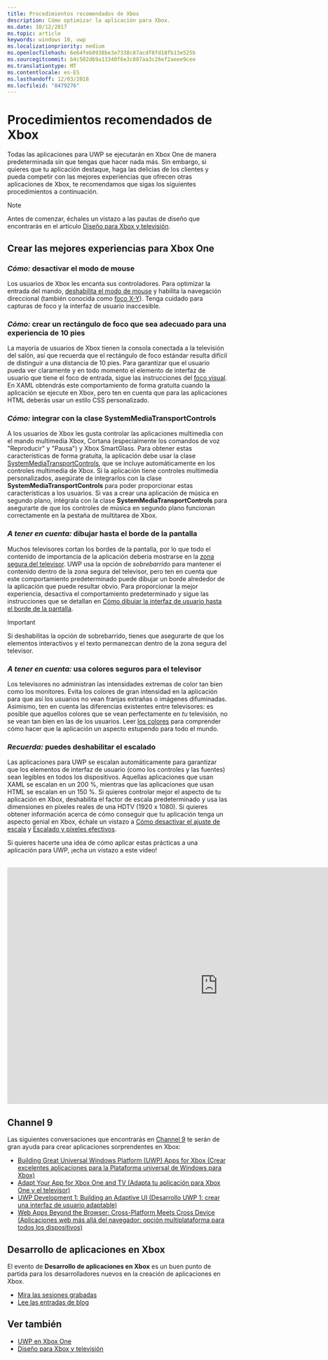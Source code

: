 ```yaml
---
title: Procedimientos recomendados de Xbox
description: Cómo optimizar la aplicación para Xbox.
ms.date: 10/12/2017
ms.topic: article
keywords: windows 10, uwp
ms.localizationpriority: medium
ms.openlocfilehash: 6e64feb8938be3e7338c87acdf8fd18fb13e525b
ms.sourcegitcommit: b4c502d69a13340f6e3c887aa3c26ef2aeee9cee
ms.translationtype: MT
ms.contentlocale: es-ES
ms.lasthandoff: 12/03/2018
ms.locfileid: "8479276"
---
```

# <a name="xbox-best-practices"></a>Procedimientos recomendados de Xbox

Todas las aplicaciones para UWP se ejecutarán en Xbox One de manera predeterminada sin que tengas que hacer nada más. Sin embargo, si quieres que tu aplicación destaque, haga las delicias de los clientes y pueda competir con las mejores experiencias que ofrecen otras aplicaciones de Xbox, te recomendamos que sigas los siguientes procedimientos a continuación.
  > [!NOTE]
  > Antes de comenzar, échales un vistazo a las pautas de diseño que encontrarás en el artículo [Diseño para Xbox y televisión](../design/devices/designing-for-tv.md).   

## <a name="to-build-the-best-experiences-for-xbox-one"></a>Crear las mejores experiencias para Xbox One

### <a name="do-turn-off-mouse-mode"></a>*Cómo:* desactivar el modo de mouse

Los usuarios de Xbox les encanta sus controladores. Para optimizar la entrada del mando, [deshabilita el modo de mouse](how-to-disable-mouse-mode.md) y habilita la navegación direccional (también conocida como [foco X-Y](../design/devices/designing-for-tv.md#xy-focus-navigation-and-interaction)). Tenga cuidado para capturas de foco y la interfaz de usuario inaccesible.

### <a name="do-draw-a-focus-rectangle-that-is-appropriate-for-a-10-foot-experience"></a>*Cómo:* crear un rectángulo de foco que sea adecuado para una experiencia de 10 pies

La mayoría de usuarios de Xbox tienen la consola conectada a la televisión del salón, así que recuerda que el rectángulo de foco estándar resulta difícil de distinguir a una distancia de 10 pies. Para garantizar que el usuario pueda ver claramente y en todo momento el elemento de interfaz de usuario que tiene el foco de entrada, sigue las instrucciones del [foco visual](../design/devices/designing-for-tv.md#focus-visual). En XAML obtendrás este comportamiento de forma gratuita cuando la aplicación se ejecute en Xbox, pero ten en cuenta que para las aplicaciones HTML deberás usar un estilo CSS personalizado.

### <a name="do-integrate-with-the-systemmediatransportcontrols-class"></a>*Cómo:* integrar con la clase SystemMediaTransportControls

A los usuarios de Xbox les gusta controlar las aplicaciones multimedia con el mando multimedia Xbox, Cortana (especialmente los comandos de voz "Reproducir" y "Pausa") y Xbox SmartGlass. Para obtener estas características de forma gratuita, la aplicación debe usar la clase [SystemMediaTransportControls](https://msdn.microsoft.com/library/windows/apps/windows.media.systemmediatransportcontrols.aspx), que se incluye automáticamente en los controles multimedia de Xbox. Si la aplicación tiene controles multimedia personalizados, asegúrate de integrarlos con la clase **SystemMediaTransportControls** para poder proporcionar estas características a los usuarios. Si vas a crear una aplicación de música en segundo plano, intégrala con la clase **SystemMediaTransportControls** para asegurarte de que los controles de música en segundo plano funcionan correctamente en la pestaña de multitarea de Xbox.

<!-- ### *Do:* Use adaptive UI to account for snapped apps
One of the unique features of Xbox One is that users can snap apps such as Cortana next to any other app, so your app should respond gracefully when it runs in *fill mode*. Implement [adaptive UI](../get-started/universal-application-platform-guide.md#design-adaptive-ui-with-adaptive-panels) and make sure to test your app during development by snapping an app next to it. -->

### <a name="consider-draw-to-the-edge-of-the-screen"></a>*A tener en cuenta:* dibujar hasta el borde de la pantalla

Muchos televisores cortan los bordes de la pantalla, por lo que todo el contenido de importancia de la aplicación debería mostrarse en la [zona segura del televisor](../design/devices/designing-for-tv.md#tv-safe-area). UWP usa la opción de *sobrebarrido* para mantener el contenido dentro de la zona segura del televisor, pero ten en cuenta que este comportamiento predeterminado puede dibujar un borde alrededor de la aplicación que puede resultar obvio. Para proporcionar la mejor experiencia, desactiva el comportamiento predeterminado y sigue las instrucciones que se detallan en [Cómo dibujar la interfaz de usuario hasta el borde de la pantalla](turn-off-overscan.md).
> [!IMPORTANT]
  > Si deshabilitas la opción de sobrebarrido, tienes que asegurarte de que los elementos interactivos y el texto permanezcan dentro de la zona segura del televisor. 

### <a name="consider-use-tv-safe-colors"></a>*A tener en cuenta:* usa colores seguros para el televisor

Los televisores no administran las intensidades extremas de color tan bien como los monitores. Evita los colores de gran intensidad en la aplicación para que así los usuarios no vean franjas extrañas o imágenes difuminadas. Asimismo, ten en cuenta las diferencias existentes entre televisores: es posible que aquellos colores que se vean perfectamente en *tu* televisión, no se vean tan bien en las de los usuarios. Leer [los colores](../design/devices/designing-for-tv.md#colors) para comprender cómo hacer que la aplicación un aspecto estupendo para todo el mundo.

### <a name="remember-you-can-disable-scaling"></a>*Recuerda:* puedes deshabilitar el escalado

Las aplicaciones para UWP se escalan automáticamente para garantizar que los elementos de interfaz de usuario (como los controles y las fuentes) sean legibles en todos los dispositivos. Aquellas aplicaciones que usan XAML se escalan en un 200 %, mientras que las aplicaciones que usan HTML se escalan en un 150 %. Si quieres controlar mejor el aspecto de tu aplicación en Xbox, deshabilita el factor de escala predeterminado y usa las dimensiones en píxeles reales de una HDTV (1920 x 1080). Si quieres obtener información acerca de cómo conseguir que tu aplicación tenga un aspecto genial en Xbox, échale un vistazo a [Cómo desactivar el ajuste de escala](disable-scaling.md) y [Escalado y píxeles efectivos](../design/basics/design-and-ui-intro.md#effective-pixels-and-scaling).

Si quieres hacerte una idea de cómo aplicar estas prácticas a una aplicación para UWP, ¡echa un vistazo a este vídeo!
</br>
</br>
<iframe src="https://channel9.msdn.com/Blogs/One-Dev-Minute/Tailoring-your-UWP-app-for-Xbox/player" width="960" height="540" allowFullScreen frameBorder="0"></iframe>

## <a name="channel-9"></a>Channel 9

Las siguientes conversaciones que encontrarás en [Channel 9](https://channel9.msdn.com/) te serán de gran ayuda para crear aplicaciones sorprendentes en Xbox:

- [Building Great Universal Windows Platform (UWP) Apps for Xbox (Crear excelentes aplicaciones para la Plataforma universal de Windows para Xbox)](https://channel9.msdn.com/Events/Build/2016/B883)
- [Adapt Your App for Xbox One and TV (Adapta tu aplicación para Xbox One y el televisor)](https://channel9.msdn.com/Events/Build/2016/T651-R1)
- [UWP Development 1: Building an Adaptive UI (Desarrollo UWP 1: crear una interfaz de usuario adaptable)](https://channel9.msdn.com/Events/Build/2016/L724-R1)
- [Web Apps Beyond the Browser: Cross-Platform Meets Cross Device (Aplicaciones web más allá del navegador: opción multiplataforma para todos los dispositivos)](https://channel9.msdn.com/Events/Build/2016/B888)

## <a name="app-dev-on-xbox"></a>Desarrollo de aplicaciones en Xbox

El evento de **Desarrollo de aplicaciones en Xbox** es un buen punto de partida para los desarrolladores nuevos en la creación de aplicaciones en Xbox.

* [Mira las sesiones grabadas](https://developer.microsoft.com/windows/projects/campaigns/app-dev-on-xbox-event#WatchNow)
* [Lee las entradas de blog](https://developer.microsoft.com/windows/projects/campaigns/app-dev-on-xbox-event#BlogSeries)

## <a name="see-also"></a>Ver también

- [UWP en Xbox One](index.md)
- [Diseño para Xbox y televisión](../design/devices/designing-for-tv.md)
